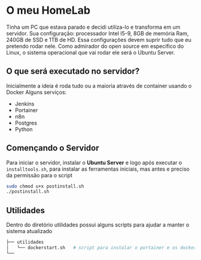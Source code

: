 # O meu HomeLab

Tinha um PC que estava parado e decidi utiliza-lo e transforma em um servidor.
Sua configuração: processador Intel I5-9, 8GB de memória Ram, 240GB de SSD e 1TB de HD.
Essa configurações devem suprir tudo que eu pretendo rodar nele. Como admirador do open source em específico do Linux, o sistema operacional que vai rodar ele será o Ubuntu Server.

## O que será executado no servidor?

Inicialmente a ideia é roda tudo ou a maioria através de container usando o Docker
Alguns serviços:

- Jenkins
- Portainer
- n8n
- Postgres
- Python

## Començando o Servidor

Para iniciar o servidor, instalar o **Ubuntu Server** e logo após executar o `installtools.sh`, para instalar as ferramentas iniciais, mas antes e preciso da permissão para o script

```bash
sudo chmod u+x postinstall.sh
./postinstall.sh
```

## Utilidades

Dentro do diretório utilidades possui alguns scripts para ajudar a manter o sistema atualizado

```bash
├── utilidades
│   └── dockerstart.sh   # script para instalar o portainer e os docker composes
└──
```